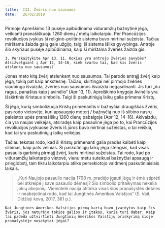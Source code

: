 ```yaml
---
title:  III. Žvėris nuo sausumos
date:   26/02/2019
---
```


Pirmoje Apreiškimo 13 pusėje apibūdinama viduramžių bažnytinė jėga, veikianti pranašiškuoju 1260 dienų / metų laikotarpiu. Per Prancūzijos revoliucijos įvykius ši religinė–politinė sistema buvo mirtinai sužeista. Tačiau mirštama žaizda galų gale užgijo, taigi ši sistema išliks gyvybinga. Antroje šio skyriaus pusėje apibūdinama, kaip ši mirštama žvėries žaizda gis.

`3. Perskaitykite Apr 13, 11. Kokios yra antrojo žvėries savybės? Atsižvelgiant į Apr 12, 14–16, kiek svarbu tai, kad šis žvėris atslenka nuo sausumos?`

Jonas mato kitą žvėrį atslenkant nuo sausumos. Tai parodo antrąjį žvėrį kaip jėgą, tokią pat kaip ankstesnę. Tačiau, skirtingai nei pirmojo žvėries siaubinga išvaizda, žvėries nuo sausumos išvaizda negąsdinanti. Jis turi „du ragus, panašius kaip į avinėlio“ (Apr 13, 11). Apreiškimo knygoje Avinėlis yra išskirtinis Kristaus simbolis. Taigi ši paskutiniųjų laikų galia primena Kristų.

Ši jėga, kurią simbolizuoja Kristų primenantis ir bažnyčiai draugiškas žvėris, pasirodo vietovėje, kuri apsaugojo moterį / bažnyčią nuo iš slibino nasrų paleistos upės pranašiškų 1260 dienų pabaigoje (Apr 12, 14–16). Akivaizdu, čia yra naujas veikėjas, atsiradęs kaip pasaulinė jėga po to, kai Prancūzijos revoliucijos įvykiuose žvėris iš jūros buvo mirtinai sužeistas, o tai reiškia, kad tai yra paskutiniųjų laikų veikėjas.

Tačiau tekstas rodo, kad ši Kristų primenanti galia pradės kalbėti kaip slibinas, kaip pats velnias. Ši paskutiniųjų laikų jėga stengsis, kad visas pasaulis garbintų pirmąjį žvėrį, kuris mirtinai sužeistas. Tai rodo, kad po viduramžių laikotarpio vietovė, vienu metu suteikusi bažnyčiai apsaugą ir prieglobstį, tam tikru laikotarpiu atliks persekiotojo vaidmenį paskutiniaisiais laikais.

> <p></p>
> „Kuri Naujojo pasaulio nacija 1798 m. pradėjo įgauti jėgų ir ėmė stiprėti bei atkreipė į save pasaulio dėmesį? Šio simbolio pritaikymas nekelia jokių abejonių. Vienintelė nacija atitinka visas šios pranašystės detales ir neabejotinai rodo, kad tai Jungtinės Amerikos Valstijos“ (E. Vait, Didžioji kova, 2017, 381 p.).

`Kai Jungtinės Amerikos Valstijos pirmą kartą buvo įvardytos kaip šis žvėris, jos neturėjo tokios galios ir įtakos, kurią turi dabar. Kaip tai padeda užtvirtinti Jungtinių Amerikos Valstijų priskyrimą šioje pranašystėje nusakytai jėgai?`
